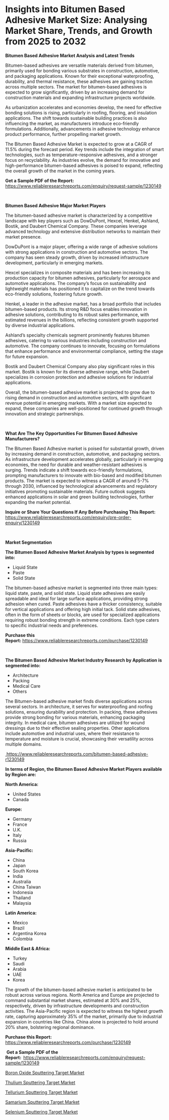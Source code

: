 <p><h1>Insights into Bitumen Based Adhesive Market Size: Analysing Market Share, Trends, and Growth from 2025 to 2032</h1></p><p><strong>Bitumen Based Adhesive Market Analysis and Latest Trends</strong></p>
<p><p>Bitumen-based adhesives are versatile materials derived from bitumen, primarily used for bonding various substrates in construction, automotive, and packaging applications. Known for their exceptional waterproofing, durability, and thermal resistance, these adhesives are gaining traction across multiple sectors. The market for bitumen-based adhesives is expected to grow significantly, driven by an increasing demand for construction materials and expanding infrastructure projects worldwide.</p><p>As urbanization accelerates and economies develop, the need for effective bonding solutions is rising, particularly in roofing, flooring, and insulation applications. The shift towards sustainable building practices is also influencing the market, as manufacturers introduce eco-friendly formulations. Additionally, advancements in adhesive technology enhance product performance, further propelling market growth.</p><p>The Bitumen Based Adhesive Market is expected to grow at a CAGR of 11.5% during the forecast period. Key trends include the integration of smart technologies, such as temperature-responsive adhesives, and a stronger focus on recyclability. As industries evolve, the demand for innovative and high-performance bitumen-based adhesives is poised to expand, reflecting the overall growth of the market in the coming years.</p></p>
<p><strong>Get a Sample PDF of the Report:&nbsp;</strong> <a href="https://www.reliableresearchreports.com/enquiry/request-sample/1230149?utm_campaign=7&utm_medium=2&utm_source=Github&utm_content=ia&utm_term=03042025&utm_id=bitumen-based-adhesive">https://www.reliableresearchreports.com/enquiry/request-sample/1230149</a></p>
<p>&nbsp;</p>
<p><strong>Bitumen Based Adhesive Major Market Players</strong></p>
<p><p>The bitumen-based adhesive market is characterized by a competitive landscape with key players such as DowDuPont, Hexcel, Henkel, Ashland, Bostik, and Daubert Chemical Company. These companies leverage advanced technology and extensive distribution networks to maintain their market presence.</p><p>DowDuPont is a major player, offering a wide range of adhesive solutions with strong applications in construction and automotive sectors. The company has seen steady growth, driven by increased infrastructure development, particularly in emerging markets. </p><p>Hexcel specializes in composite materials and has been increasing its production capacity for bitumen adhesives, particularly for aerospace and automotive applications. The company’s focus on sustainability and lightweight materials has positioned it to capitalize on the trend towards eco-friendly solutions, fostering future growth.</p><p>Henkel, a leader in the adhesive market, has a broad portfolio that includes bitumen-based products. Its strong R&D focus enables innovation in adhesive solutions, contributing to its robust sales performance, with estimated revenues in the billions, reflecting consistent growth supported by diverse industrial applications.</p><p>Ashland’s specialty chemicals segment prominently features bitumen adhesives, catering to various industries including construction and automotive. The company continues to innovate, focusing on formulations that enhance performance and environmental compliance, setting the stage for future expansion.</p><p>Bostik and Daubert Chemical Company also play significant roles in this market. Bostik is known for its diverse adhesive range, while Daubert specializes in corrosion protection and adhesive solutions for industrial applications. </p><p>Overall, the bitumen-based adhesive market is projected to grow due to rising demand in construction and automotive sectors, with significant revenue potential in emerging markets. With a market size expected to expand, these companies are well-positioned for continued growth through innovation and strategic partnerships.</p></p>
<p>&nbsp;</p>
<p><strong>What Are The Key Opportunities For Bitumen Based Adhesive Manufacturers?</strong></p>
<p><p>The Bitumen Based Adhesive market is poised for substantial growth, driven by increasing demand in construction, automotive, and packaging sectors. As infrastructure development accelerates globally, particularly in emerging economies, the need for durable and weather-resistant adhesives is surging. Trends indicate a shift towards eco-friendly formulations, prompting manufacturers to innovate with bio-based and modified bitumen products. The market is expected to witness a CAGR of around 5-7% through 2030, influenced by technological advancements and regulatory initiatives promoting sustainable materials. Future outlook suggests enhanced applications in solar and green building technologies, further expanding the market potential.</p></p>
<p><strong>Inquire or Share Your Questions If Any Before Purchasing This Report:</strong> <a href="https://www.reliableresearchreports.com/enquiry/pre-order-enquiry/1230149?utm_campaign=7&utm_medium=2&utm_source=Github&utm_content=ia&utm_term=03042025&utm_id=bitumen-based-adhesive">https://www.reliableresearchreports.com/enquiry/pre-order-enquiry/1230149</a></p>
<p>&nbsp;</p>
<p><strong>Market Segmentation</strong></p>
<p><strong>The Bitumen Based Adhesive Market Analysis by types is segmented into:</strong></p>
<p><ul><li>Liquid State</li><li>Paste</li><li>Solid State</li></ul></p>
<p><p>The bitumen-based adhesive market is segmented into three main types: liquid state, paste, and solid state. Liquid state adhesives are easily spreadable and ideal for large surface applications, providing strong adhesion when cured. Paste adhesives have a thicker consistency, suitable for vertical applications and offering high initial tack. Solid state adhesives, often in the form of sheets or blocks, are used for specialized applications requiring robust bonding strength in extreme conditions. Each type caters to specific industrial needs and preferences.</p></p>
<p><strong>Purchase this Report:&nbsp;</strong><a href="https://www.reliableresearchreports.com/purchase/1230149?utm_campaign=7&utm_medium=2&utm_source=Github&utm_content=ia&utm_term=03042025&utm_id=bitumen-based-adhesive">https://www.reliableresearchreports.com/purchase/1230149</a></p>
<p>&nbsp;</p>
<p><strong>The Bitumen Based Adhesive Market Industry Research by Application is segmented into:</strong></p>
<p><ul><li>Architecture</li><li>Packing</li><li>Medical Care</li><li>Others</li></ul></p>
<p><p>The Bitumen-based adhesive market finds diverse applications across several sectors. In architecture, it serves for waterproofing and roofing solutions, ensuring durability and protection. In packing, these adhesives provide strong bonding for various materials, enhancing packaging integrity. In medical care, bitumen adhesives are utilized for wound dressings due to their effective sealing properties. Other applications include automotive and industrial uses, where their resistance to temperature and moisture is crucial, showcasing their versatility across multiple domains.</p></p>
<p><a href="https://www.reliableresearchreports.com/bitumen-based-adhesive-r1230149?utm_campaign=7&utm_medium=2&utm_source=Github&utm_content=ia&utm_term=03042025&utm_id=bitumen-based-adhesive">&nbsp;https://www.reliableresearchreports.com/bitumen-based-adhesive-r1230149</a></p>
<p><strong>In terms of Region, the Bitumen Based Adhesive Market Players available by Region are:</strong></p>
<p>
    <p> <strong> North America: </strong>
        <ul>
            <li>United States</li>
            <li>Canada</li>
        </ul>
        </p> 
    <p> <strong> Europe: </strong>
        <ul>
            <li>Germany</li>
            <li>France</li>
            <li>U.K.</li>
            <li>Italy</li>
            <li>Russia</li>
        </ul>
        </p> 
    <p> <strong> Asia-Pacific: </strong>
        <ul>
            <li>China</li>
            <li>Japan</li>
            <li>South Korea</li>
            <li>India</li>
            <li>Australia</li>
            <li>China Taiwan</li>
            <li>Indonesia</li>
            <li>Thailand</li>
            <li>Malaysia</li>
        </ul>
        </p> 
    <p> <strong> Latin America: </strong>
        <ul>
            <li>Mexico</li>
            <li>Brazil</li>
            <li>Argentina Korea</li>
            <li>Colombia</li>
        </ul>
        </p> 
    <p> <strong> Middle East & Africa: </strong>
        <ul>
            <li>Turkey</li>
            <li>Saudi</li>
            <li>Arabia</li>
            <li>UAE</li>
            <li>Korea</li>
        </ul>
    </p>
    </p>
<p><p>The growth of the bitumen-based adhesive market is anticipated to be robust across various regions. North America and Europe are projected to command substantial market shares, estimated at 30% and 25%, respectively, driven by infrastructure developments and construction activities. The Asia-Pacific region is expected to witness the highest growth rate, capturing approximately 35% of the market, primarily due to industrial expansion in countries like China. China alone is projected to hold around 20% share, bolstering regional dominance.</p></p>
<p><strong>Purchase this Report: </strong><a href="https://www.reliableresearchreports.com/purchase/1230149?utm_campaign=7&utm_medium=2&utm_source=Github&utm_content=ia&utm_term=03042025&utm_id=bitumen-based-adhesive">https://www.reliableresearchreports.com/purchase/1230149</a></p>
<p>&nbsp;<strong>Get a Sample PDF of the Report:&nbsp;&nbsp;</strong><a href="https://www.reliableresearchreports.com/enquiry/request-sample/1230149?utm_campaign=7&utm_medium=2&utm_source=Github&utm_content=ia&utm_term=03042025&utm_id=bitumen-based-adhesive">https://www.reliableresearchreports.com/enquiry/request-sample/1230149</a></p>
<p><strong></strong></p>
<p><p><a href="https://github.com/supashcriana/Market-Research-Report-List-1/blob/main/boron-oxide-sputtering-target-market.md?utm_campaign=7&utm_medium=2&utm_source=Github&utm_content=ia&utm_term=03042025&utm_id=bitumen-based-adhesive">Boron Oxide Sputtering Target Market</a></p><p><a href="https://github.com/gasiorgary79/Market-Research-Report-List-1/blob/main/thulium-sputtering-target-market.md?utm_campaign=7&utm_medium=2&utm_source=Github&utm_content=ia&utm_term=03042025&utm_id=bitumen-based-adhesive">Thulium Sputtering Target Market</a></p><p><a href="https://github.com/vigatoimrene04/Market-Research-Report-List-1/blob/main/tellurium-sputtering-target-market.md?utm_campaign=7&utm_medium=2&utm_source=Github&utm_content=ia&utm_term=03042025&utm_id=bitumen-based-adhesive">Tellurium Sputtering Target Market</a></p><p><a href="https://github.com/wyettillesr4/Market-Research-Report-List-1/blob/main/samarium-sputtering-target-market.md?utm_campaign=7&utm_medium=2&utm_source=Github&utm_content=ia&utm_term=03042025&utm_id=bitumen-based-adhesive">Samarium Sputtering Target Market</a></p><p><a href="https://github.com/bufkamaiahi7/Market-Research-Report-List-1/blob/main/selenium-sputtering-target-market.md?utm_campaign=7&utm_medium=2&utm_source=Github&utm_content=ia&utm_term=03042025&utm_id=bitumen-based-adhesive">Selenium Sputtering Target Market</a></p></p>